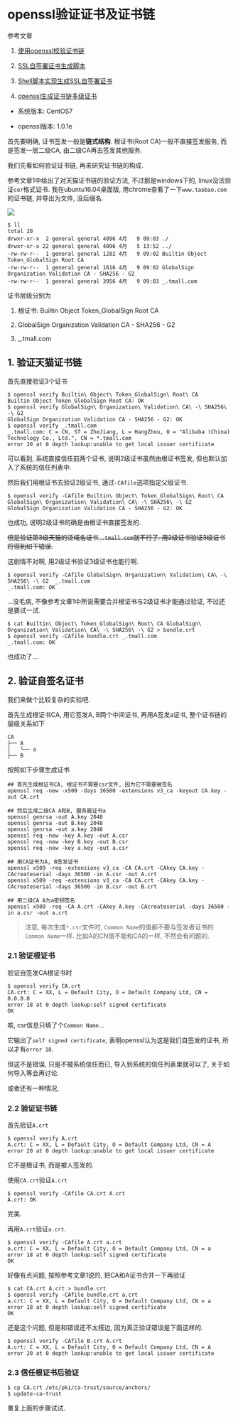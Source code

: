 # openssl验证证书及证书链

参考文章

1. [使用openssl校验证书链](http://www.zeali.net/entry/532)

2. [SSL自签署证书生成脚本](http://www.zeali.net/entry/532)

3. [Shell脚本实现生成SSL自签署证书](http://www.jb51.net/article/60371.htm)

4. [openssl生成证书链多级证书](http://www.cnblogs.com/gsls200808/p/4502044.html)

- 系统版本: CentOS7

- openssl版本: 1.0.1e

首先要明确, 证书签发一般是**链式结构**. 根证书(Root CA)一般不直接签发服务, 而是签发一层二级CA, 由二级CA再去签发其他服务. 

我们先看如何验证证书链, 再来研究证书链的构成.

参考文章1中给出了对天猫证书链的验证方法, 不过那是windows下的, linux没法验证`cer`格式证书. 我在ubuntu16.04桌面版, 用chrome查看了一下`www.taobao.com`的证书链, 并导出为文件, 没后缀名.

![](https://gitimg.generals.space/35402934e1075c9050ae5e0c0c498e0c.png)

```
$ ll
total 20
drwxr-xr-x  2 general general 4096 4月   9 09:03 ./
drwxr-xr-x 22 general general 4096 4月   5 13:52 ../
-rw-rw-r--  1 general general 1282 4月   9 09:02 Builtin Object Token_GlobalSign Root CA
-rw-rw-r--  1 general general 1616 4月   9 09:02 GlobalSign Organization Validation CA - SHA256 - G2
-rw-rw-r--  1 general general 3956 4月   9 09:03 _.tmall.com
```

证书层级分别为

1. 根证书: Builtin Object Token_GlobalSign Root CA

2. GlobalSign Organization Validation CA - SHA256 - G2

3. _.tmall.com

## 1. 验证天猫证书链

首先直接验证3个证书

```
$ openssl verify Builtin\ Object\ Token_GlobalSign\ Root\ CA 
Builtin Object Token_GlobalSign Root CA: OK
$ openssl verify GlobalSign\ Organization\ Validation\ CA\ -\ SHA256\ -\ G2 
GlobalSign Organization Validation CA - SHA256 - G2: OK
$ openssl verify _.tmall.com 
_.tmall.com: C = CN, ST = ZheJiang, L = HangZhou, O = "Alibaba (China) Technology Co., Ltd.", CN = *.tmall.com
error 20 at 0 depth lookup:unable to get local issuer certificate
```

可以看到, 系统直接信任前两个证书, 说明2级证书虽然由根证书签发, 但也默认加入了系统的信任列表中. 

然后我们用根证书去验证2级证书, 通过`-CAfile`选项指定父级证书.

```
$ openssl verify -CAfile Builtin\ Object\ Token_GlobalSign\ Root\ CA   GlobalSign\ Organization\ Validation\ CA\ -\ SHA256\ -\ G2 
GlobalSign Organization Validation CA - SHA256 - G2: OK
```

也成功, 说明2级证书的确是由根证书直接签发的.

~~但是验证第3级天猫的泛域名证书`_.tmall.com`就不行了. 用2级证书验证3级证书将得到如下错误.~~

这剧情不对啊, 用2级证书验证3级证书也能行啊.

```
$ openssl verify -CAfile GlobalSign\ Organization\ Validation\ CA\ -\ SHA256\ -\ G2  _.tmall.com 
_.tmall.com: OK
```

...没毛病, 不像参考文章1中所说需要合并根证书与2级证书才能通过验证, 不过还是要试一试.

```
$ cat Builtin\ Object\ Token_GlobalSign\ Root\ CA GlobalSign\ Organization\ Validation\ CA\ -\ SHA256\ -\ G2 > bundle.crt
$ openssl verify -CAfile bundle.crt _.tmall.com 
_.tmall.com: OK
```

也成功了...

## 2. 验证自签名证书

我们来做个比较复杂的实验吧.

首先生成根证书CA, 用它签发A, B两个中间证书, 再用A签发a证书, 整个证书链的层级关系如下

```
CA
├── A
│   └── a
├── B
```

按照如下步骤生成证书

```
## 首先生成根证书CA, 根证书不需要csr文件, 因为它不需要被签名
openssl req -new -x509 -days 36500 -extensions v3_ca -keyout CA.key -out CA.crt

## 然后生成二级CA A和B, 服务器证书a
openssl genrsa -out A.key 2048
openssl genrsa -out B.key 2048
openssl genrsa -out a.key 2048
openssl req -new -key A.key -out A.csr
openssl req -new -key B.key -out B.csr
openssl req -new -key a.key -out a.csr

## 用CA证书为A, B签发证书
openssl x509 -req -extensions v3_ca -CA CA.crt -CAkey CA.key -CAcreateserial -days 36500 -in A.csr -out A.crt
openssl x509 -req -extensions v3_ca -CA CA.crt -CAkey CA.key -CAcreateserial -days 36500 -in B.csr -out B.crt

## 用二级CA A为a密钥签名
openssl x509 -req -CA A.crt -CAkey A.key -CAcreateserial -days 36500 -in a.csr -out a.crt
```

> 注意, 每次生成`*.csr`文件时, `Common Name`的值都不要与签发者证书的`Common Name`一样. 比如A的CN值不能和CA的一样, 不然会有问题的.

### 2.1 验证根证书

验证自签发CA根证书时

```
$ openssl verify CA.crt
CA.crt: C = XX, L = Default City, O = Default Company Ltd, CN = 0.0.0.0
error 18 at 0 depth lookup:self signed certificate
OK
```

咳, csr信息只填了个`Common Name`...

它输出了`self signed certificate`, 表明openssl认为这是我们自签发的证书, 所以才有`error 18`. 

但这不是错误, 只是不被系统信任而已, 导入到系统的信任列表里就可以了, 关于如何导入等会再讨论. 

或者还有一种情况, 

### 2.2 验证证书链

首先验证`A.crt`

```
$ openssl verify A.crt
A.crt: C = XX, L = Default City, O = Default Company Ltd, CN = A
error 20 at 0 depth lookup:unable to get local issuer certificate
```

它不是根证书, 而是被人签发的.

使用`CA.crt`验证`A.crt`

```
$ openssl verify -CAfile CA.crt A.crt 
A.crt: OK
```

完美.

再用`A.crt`验证`a.crt`.

```
$ openssl verify -CAfile A.crt a.crt 
a.crt: C = XX, L = Default City, O = Default Company Ltd, CN = a
error 18 at 0 depth lookup:self signed certificate
OK
```

好像有点问题, 按照参考文章1说的, 把CA和A证书合并一下再验证

```
$ cat CA.crt A.crt > bundle.crt
$ openssl verify -CAfile bundle.crt a.crt 
a.crt: C = XX, L = Default City, O = Default Company Ltd, CN = a
error 18 at 0 depth lookup:self signed certificate
OK
```

还是这个问题, 但是和错误还不太搭边, 因为真正验证错误是下面这样的.

```
$ openssl verify -CAfile B.crt A.crt 
A.crt: C = XX, L = Default City, O = Default Company Ltd, CN = A
error 20 at 0 depth lookup:unable to get local issuer certificate
```

### 2.3 信任根证书后验证

```
$ cp CA.crt /etc/pki/ca-trust/source/anchors/
$ update-ca-trust
```

重复上面的步骤试试.